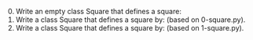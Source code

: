 0. Write an empty class Square that defines a square:
1. Write a class Square that defines a square by: (based on 0-square.py).
2. Write a class Square that defines a square by: (based on 1-square.py).
